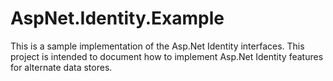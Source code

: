 AspNet.Identity.Example
===========================

This is a sample implementation of the Asp.Net Identity interfaces.  This project is intended to document how to implement Asp.Net Identity features for alternate data stores.
